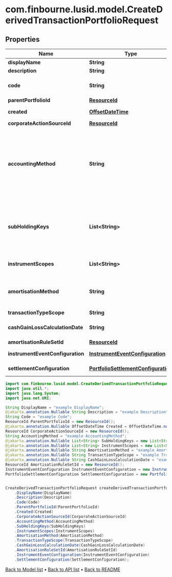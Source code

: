 # com.finbourne.lusid.model.CreateDerivedTransactionPortfolioRequest

## Properties

Name | Type | Description | Notes
------------ | ------------- | ------------- | -------------
**displayName** | **String** | The name of the derived transaction portfolio. | [default to String]
**description** | **String** | A description for the derived transaction portfolio. | [optional] [default to String]
**code** | **String** | The code of the derived transaction portfolio. Together with the scope this uniquely identifies the derived transaction portfolio. | [default to String]
**parentPortfolioId** | [**ResourceId**](ResourceId.md) |  | [default to ResourceId]
**created** | [**OffsetDateTime**](OffsetDateTime.md) | This will be auto-populated to be the parent portfolio creation date. | [optional] [default to OffsetDateTime]
**corporateActionSourceId** | [**ResourceId**](ResourceId.md) |  | [optional] [default to ResourceId]
**accountingMethod** | **String** | . The available values are: Default, AverageCost, FirstInFirstOut, LastInFirstOut, HighestCostFirst, LowestCostFirst, ProRateByUnits, ProRateByCost, ProRateByCostPortfolioCurrency, IntraDayThenFirstInFirstOut, LongTermHighestCostFirst, LongTermHighestCostFirstPortfolioCurrency, HighestCostFirstPortfolioCurrency, LowestCostFirstPortfolioCurrency, MaximumLossMinimumGain, MaximumLossMinimumGainPortfolioCurrency | [optional] [default to String]
**subHoldingKeys** | **List&lt;String&gt;** | A set of unique transaction properties to group the derived transaction portfolio&#39;s holdings by, perhaps for strategy tagging. Each property must be from the &#39;Transaction&#39; domain and identified by a key in the format {domain}/{scope}/{code}, for example &#39;Transaction/strategies/quantsignal&#39;. See https://support.lusid.com/knowledgebase/article/KA-01879/en-us for more information. | [optional] [default to List<String>]
**instrumentScopes** | **List&lt;String&gt;** | The resolution strategy used to resolve instruments of transactions/holdings upserted to this derived portfolio. | [optional] [default to List<String>]
**amortisationMethod** | **String** | The amortisation method used by the portfolio for the calculation. The available values are: NoAmortisation, StraightLine, EffectiveYield, StraightLineSettlementDate, EffectiveYieldSettlementDate | [optional] [default to String]
**transactionTypeScope** | **String** | The scope of the transaction types. | [optional] [default to String]
**cashGainLossCalculationDate** | **String** | The option when the Cash Gain Loss to be calulated, TransactionDate/SettlementDate. Defaults to SettlementDate. | [optional] [default to String]
**amortisationRuleSetId** | [**ResourceId**](ResourceId.md) |  | [optional] [default to ResourceId]
**instrumentEventConfiguration** | [**InstrumentEventConfiguration**](InstrumentEventConfiguration.md) |  | [optional] [default to InstrumentEventConfiguration]
**settlementConfiguration** | [**PortfolioSettlementConfiguration**](PortfolioSettlementConfiguration.md) |  | [optional] [default to PortfolioSettlementConfiguration]

```java
import com.finbourne.lusid.model.CreateDerivedTransactionPortfolioRequest;
import java.util.*;
import java.lang.System;
import java.net.URI;

String DisplayName = "example DisplayName";
@jakarta.annotation.Nullable String Description = "example Description";
String Code = "example Code";
ResourceId ParentPortfolioId = new ResourceId();
@jakarta.annotation.Nullable OffsetDateTime Created = OffsetDateTime.now();
ResourceId CorporateActionSourceId = new ResourceId();
String AccountingMethod = "example AccountingMethod";
@jakarta.annotation.Nullable List<String> SubHoldingKeys = new List<String>();
@jakarta.annotation.Nullable List<String> InstrumentScopes = new List<String>();
@jakarta.annotation.Nullable String AmortisationMethod = "example AmortisationMethod";
@jakarta.annotation.Nullable String TransactionTypeScope = "example TransactionTypeScope";
@jakarta.annotation.Nullable String CashGainLossCalculationDate = "example CashGainLossCalculationDate";
ResourceId AmortisationRuleSetId = new ResourceId();
InstrumentEventConfiguration InstrumentEventConfiguration = new InstrumentEventConfiguration();
PortfolioSettlementConfiguration SettlementConfiguration = new PortfolioSettlementConfiguration();


CreateDerivedTransactionPortfolioRequest createDerivedTransactionPortfolioRequestInstance = new CreateDerivedTransactionPortfolioRequest()
    .DisplayName(DisplayName)
    .Description(Description)
    .Code(Code)
    .ParentPortfolioId(ParentPortfolioId)
    .Created(Created)
    .CorporateActionSourceId(CorporateActionSourceId)
    .AccountingMethod(AccountingMethod)
    .SubHoldingKeys(SubHoldingKeys)
    .InstrumentScopes(InstrumentScopes)
    .AmortisationMethod(AmortisationMethod)
    .TransactionTypeScope(TransactionTypeScope)
    .CashGainLossCalculationDate(CashGainLossCalculationDate)
    .AmortisationRuleSetId(AmortisationRuleSetId)
    .InstrumentEventConfiguration(InstrumentEventConfiguration)
    .SettlementConfiguration(SettlementConfiguration);
```


[Back to Model list](../README.md#documentation-for-models) &#8226; [Back to API list](../README.md#documentation-for-api-endpoints) &#8226; [Back to README](../README.md)
